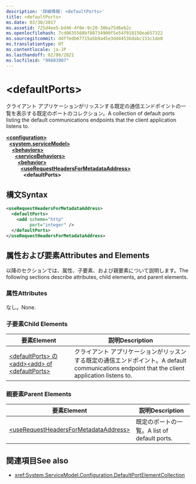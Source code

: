 ```yaml
---
description: '詳細情報: <defaultPorts>'
title: <defaultPorts>
ms.date: 03/30/2017
ms.assetid: 725d4ee5-bd46-4f0e-9c20-30ba75d6eb2c
ms.openlocfilehash: 7cd0635568bf80734900f5e54f918150ea657322
ms.sourcegitcommit: ddf7edb67715a5b9a45e3dd44536dabc153c1de0
ms.translationtype: HT
ms.contentlocale: ja-JP
ms.lasthandoff: 02/06/2021
ms.locfileid: "99803907"
---
```

# \<defaultPorts>

<span data-ttu-id="8c955-102">クライアント アプリケーションがリッスンする既定の通信エンドポイントの一覧を表示する既定のポートのコレクション。</span><span class="sxs-lookup"><span data-stu-id="8c955-102">A collection of default ports listing the default communications endpoints that the client application listens to.</span></span>  
  
[**\<configuration>**](../configuration-element.md)\
&nbsp;&nbsp;[**\<system.serviceModel>**](system-servicemodel.md)\
&nbsp;&nbsp;&nbsp;&nbsp;[**\<behaviors>**](behaviors.md)\
&nbsp;&nbsp;&nbsp;&nbsp;&nbsp;&nbsp;[**\<serviceBehaviors>**](servicebehaviors.md)\
&nbsp;&nbsp;&nbsp;&nbsp;&nbsp;&nbsp;&nbsp;&nbsp;[**\<behavior>**](behavior-of-servicebehaviors.md)\
&nbsp;&nbsp;&nbsp;&nbsp;&nbsp;&nbsp;&nbsp;&nbsp;&nbsp;&nbsp;[**\<useRequestHeadersForMetadataAddress>**](userequestheadersformetadataaddress.md)\
&nbsp;&nbsp;&nbsp;&nbsp;&nbsp;&nbsp;&nbsp;&nbsp;&nbsp;&nbsp;&nbsp;&nbsp;**\<defaultPorts>**  
  
## <a name="syntax"></a><span data-ttu-id="8c955-103">構文</span><span class="sxs-lookup"><span data-stu-id="8c955-103">Syntax</span></span>  
  
```xml  
<useRequestHeadersForMetadataAddress>
  <defaultPorts>
    <add scheme="http"
         port="integer" />
  </defaultPorts>
</useRequestHeadersForMetadataAddress>
```  
  
## <a name="attributes-and-elements"></a><span data-ttu-id="8c955-104">属性および要素</span><span class="sxs-lookup"><span data-stu-id="8c955-104">Attributes and Elements</span></span>  

 <span data-ttu-id="8c955-105">以降のセクションでは、属性、子要素、および親要素について説明します。</span><span class="sxs-lookup"><span data-stu-id="8c955-105">The following sections describe attributes, child elements, and parent elements.</span></span>  
  
### <a name="attributes"></a><span data-ttu-id="8c955-106">属性</span><span class="sxs-lookup"><span data-stu-id="8c955-106">Attributes</span></span>  

 <span data-ttu-id="8c955-107">なし。</span><span class="sxs-lookup"><span data-stu-id="8c955-107">None.</span></span>  
  
### <a name="child-elements"></a><span data-ttu-id="8c955-108">子要素</span><span class="sxs-lookup"><span data-stu-id="8c955-108">Child Elements</span></span>  
  
|<span data-ttu-id="8c955-109">要素</span><span class="sxs-lookup"><span data-stu-id="8c955-109">Element</span></span>|<span data-ttu-id="8c955-110">説明</span><span class="sxs-lookup"><span data-stu-id="8c955-110">Description</span></span>|  
|-------------|-----------------|  
|[<span data-ttu-id="8c955-111">\<defaultPorts> の \<add></span><span class="sxs-lookup"><span data-stu-id="8c955-111">\<add> of \<defaultPorts></span></span>](add-of-defaultports.md)|<span data-ttu-id="8c955-112">クライアント アプリケーションがリッスンする既定の通信エンドポイント。</span><span class="sxs-lookup"><span data-stu-id="8c955-112">A default communications endpoint that the client application listens to.</span></span>|  
  
### <a name="parent-elements"></a><span data-ttu-id="8c955-113">親要素</span><span class="sxs-lookup"><span data-stu-id="8c955-113">Parent Elements</span></span>  
  
|<span data-ttu-id="8c955-114">要素</span><span class="sxs-lookup"><span data-stu-id="8c955-114">Element</span></span>|<span data-ttu-id="8c955-115">説明</span><span class="sxs-lookup"><span data-stu-id="8c955-115">Description</span></span>|  
|-------------|-----------------|  
|[\<useRequestHeadersForMetadataAddress>](userequestheadersformetadataaddress.md)|<span data-ttu-id="8c955-116">既定のポートの一覧。</span><span class="sxs-lookup"><span data-stu-id="8c955-116">A list of default ports.</span></span>|  
  
## <a name="see-also"></a><span data-ttu-id="8c955-117">関連項目</span><span class="sxs-lookup"><span data-stu-id="8c955-117">See also</span></span>

- <xref:System.ServiceModel.Configuration.DefaultPortElementCollection>
